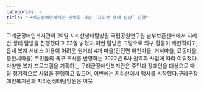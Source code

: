 ```yaml
---
categories: a
title: "구례군장애인복지관 권역화 사업 ‘지리산 생태 탐방’ 진행"
---
```

구례군장애인복지관이 20일 지리산생태탐방원·국립공원연구원 남부보존센터에서 지리산 생태 탐방을 진행했다고 23일 밝혔다.이번 탐방은 고령으로 외부 활동이 제한적이고, 읍내 복지 서비스 이용이 어려운 원거리 4개 마을(간전면 하천마을, 거석마을, 묘동마을, 중한치마을) 주민들의 욕구 조사를 반영하는 2022년 6차 권역화 사업에 따라 이뤄졌다.다양한 복지 프로그램을 기획하는 구례군장애인복지관은 주민과 장애인을 대상으로 매달 정기적으로 사업을 진행하고 있으며, 이번에는 지리산에서 행사를 시작했다.구례군장애인복지관과 지리산생태탐방원은 이웃